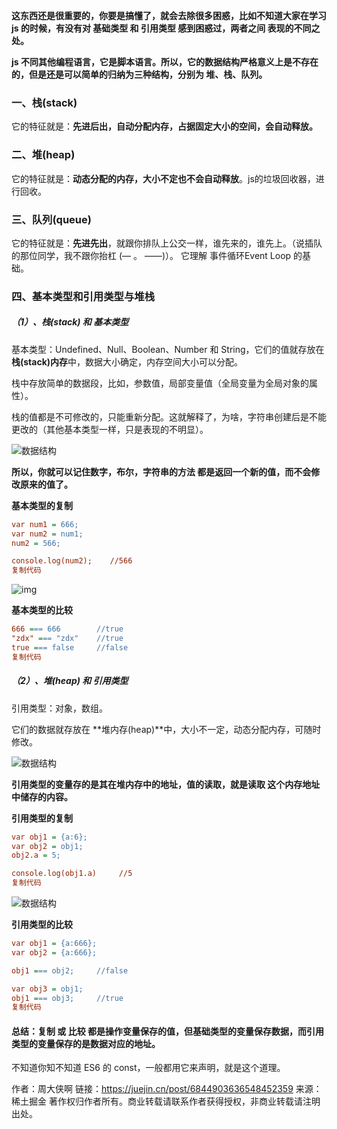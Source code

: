 **这东西还是很重要的，你要是搞懂了，就会去除很多困惑，比如不知道大家在学习js 的时候，有没有对 基础类型 和 引用类型 感到困惑过，两者之间  表现的不同之处。**

**js 不同其他编程语言，它是脚本语言。所以，它的数据结构严格意义上是不存在的，但是还是可以简单的归纳为三种结构，分别为 堆、栈、队列。**

### 一、栈(stack)

它的特征就是：**先进后出，自动分配内存，占据固定大小的空间，会自动释放。**

### 二、堆(heap)

它的特征就是：**动态分配的内存，大小不定也不会自动释放**。js的垃圾回收器，进行回收。

### 三、队列(queue)

它的特征就是：**先进先出**，就跟你排队上公交一样，谁先来的，谁先上。（说插队的那位同学，我不跟你抬杠 (— 。 ——)）。 它理解 事件循环Event Loop 的基础。

### 四、基本类型和引用类型与堆栈

##### （1）、栈(stack) 和 基本类型

基本类型：Undefined、Null、Boolean、Number 和 String，它们的值就存放在**栈(stack)内存**中，数据大小确定，内存空间大小可以分配。

栈中存放简单的数据段，比如，参数值，局部变量值（全局变量为全局对象的属性）。

栈的值都是不可修改的，只能重新分配。这就解释了，为啥，字符串创建后是不能更改的（其他基本类型一样，只是表现的不明显）。



![数据结构](E:\coder\09_OneNote\image\164880df052a43a7tplv-t2oaga2asx-zoom-in-crop-mark4536000.png)



**所以，你就可以记住数字，布尔，字符串的方法 都是返回一个新的值，而不会修改原来的值了。**

**基本类型的复制**

```ini
var num1 = 666;
var num2 = num1;
num2 = 566;

console.log(num2);    //566
复制代码
```



![img](E:\coder\09_OneNote\image\164880ec6d84d4e9tplv-t2oaga2asx-zoom-in-crop-mark4536000.png)



**基本类型的比较**

```ini
666 === 666        //true
"zdx" === "zdx"    //true
true === false     //false
复制代码
```

##### （2）、堆(heap) 和 引用类型

引用类型：对象，数组。

它们的数据就存放在 **堆内存(heap)**中，大小不一定，动态分配内存，可随时修改。



![数据结构](E:\coder\09_OneNote\image\164880e6fe1ac705tplv-t2oaga2asx-zoom-in-crop-mark4536000.png)



**引用类型的变量存的是其在堆内存中的地址，值的读取，就是读取 这个内存地址中储存的内容。**

**引用类型的复制**

```ini
var obj1 = {a:6};
var obj2 = obj1;
obj2.a = 5;

console.log(obj1.a)     //5
复制代码
```



![数据结构](E:\coder\09_OneNote\image\164880f1792ac393tplv-t2oaga2asx-zoom-in-crop-mark4536000.png)



**引用类型的比较**

```ini
var obj1 = {a:666};
var obj2 = {a:666};

obj1 === obj2;     //false

var obj3 = obj1;
obj1 === obj3;     //true
复制代码
```

#### 总结：复制 或 比较 都是操作变量保存的值，但基础类型的变量保存数据，而引用类型的变量保存的是数据对应的地址。

不知道你知不知道 ES6 的 const，一般都用它来声明，就是这个道理。



作者：周大侠啊
链接：https://juejin.cn/post/6844903636548452359
来源：稀土掘金
著作权归作者所有。商业转载请联系作者获得授权，非商业转载请注明出处。
